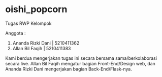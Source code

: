 # oishi_popcorn
Tugas RWP Kelompok

Anggota :
1. Ananda Rizki Dani | 5210411362
2. Allan Bil Faqih | 5210411383

Kami berdua mengerjakan tugas ini secara bersama sama/berkolaborasi secara live.
Allan Bil Faqih mengatur bagian Front-End/Design web, dan Ananda Rizki Dani mengerjakan bagian Back-End/Flask-nya.
